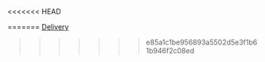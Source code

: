 <<<<<<< HEAD
<!--[Delivery] (https://rudychikfedorv.github.io/Delivery/) -->
=======
[Delivery](https://rudychikfedorv.github.io/Delivery/)
>>>>>>> e85a1c1be956893a5502d5e3f1b61b946f2c08ed
